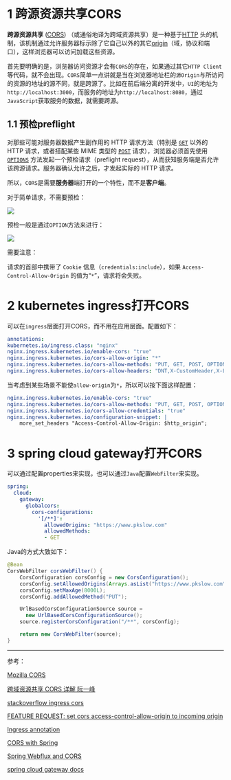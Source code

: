 # 1 跨源资源共享CORS

**跨源资源共享** ([CORS](https://developer.mozilla.org/en-US/docs/Glossary/CORS)) （或通俗地译为跨域资源共享）是一种基于[HTTP](https://developer.mozilla.org/en-US/docs/Glossary/HTTP) 头的机制，该机制通过允许服务器标示除了它自己以外的其它[origin](https://developer.mozilla.org/en-US/docs/Glossary/Origin)（域，协议和端口），这样浏览器可以访问加载这些资源。



首先要明确的是，浏览器访问资源才会有`CORS`的存在，如果通过其它`HTTP Client`等代码，就不会出现。`CORS`简单一点讲就是当在浏览器地址栏的`源Origin`与所访问的资源的地址的源不同，就是跨源了。比如在前后端分离的开发中，`UI`的地址为`http://localhost:3000`，而服务的地址为`http://localhost:8080`，通过`JavaScript`获取服务的数据，就需要跨源。



## 1.1 预检preflight

对那些可能对服务器数据产生副作用的 HTTP 请求方法（特别是 [`GET`](https://developer.mozilla.org/zh-CN/docs/Web/HTTP/Methods/GET) 以外的 HTTP 请求，或者搭配某些 MIME 类型的 [`POST`](https://developer.mozilla.org/zh-CN/docs/Web/HTTP/Methods/POST) 请求），浏览器必须首先使用 [`OPTIONS`](https://developer.mozilla.org/zh-CN/docs/Web/HTTP/Methods/OPTIONS) 方法发起一个预检请求（preflight request），从而获知服务端是否允许该跨源请求。服务器确认允许之后，才发起实际的 HTTP 请求。

所以，`CORS`是需要**服务器**端打开的一个特性，而不是**客户端**。

对于简单请求，不需要预检：

![](https://pkslow.oss-cn-shenzhen.aliyuncs.com/images/2021/02/http-cors.simple-request.png)



预检一般是通过`OPTION`方法来进行：

![](https://pkslow.oss-cn-shenzhen.aliyuncs.com/images/2021/02/http-cors.preflight.png)



需要注意：

请求的首部中携带了 `Cookie` 信息（`credentials:include`），如果 `Access-Control-Allow-Origin` 的值为“`*`”，请求将会失败。



# 2 kubernetes ingress打开CORS

可以在`ingress`层面打开CORS，而不用在应用层面。配置如下：

```yaml
annotations:
kubernetes.io/ingress.class: "nginx"
nginx.ingress.kubernetes.io/enable-cors: "true"
nginx.ingress.kubernetes.io/cors-allow-origin: "*"
nginx.ingress.kubernetes.io/cors-allow-methods: "PUT, GET, POST, OPTIONS, DELETE"
nginx.ingress.kubernetes.io/cors-allow-headers: "DNT,X-CustomHeader,X-LANG,Keep-Alive,User-Agent,X-Requested-With,If-Modified-Since,Cache-Control,Content-Type,X-Api-Key,X-Device-Id,Access-Control-Allow-Origin"
```

当考虑到某些场景不能使`allow-origin`为`*`，所以可以按下面这样配置：

```yaml
nginx.ingress.kubernetes.io/enable-cors: "true"
nginx.ingress.kubernetes.io/cors-allow-methods: "PUT, GET, POST, OPTIONS"
nginx.ingress.kubernetes.io/cors-allow-credentials: "true"
nginx.ingress.kubernetes.io/configuration-snippet: |
	more_set_headers "Access-Control-Allow-Origin: $http_origin";
```



# 3 spring cloud gateway打开CORS

可以通过配置properties来实现，也可以通过`Java`配置`WebFilter`来实现。

```yaml
spring:
  cloud:
    gateway:
      globalcors:
        cors-configurations:
          '[/**]':
            allowedOrigins: "https://www.pkslow.com"
            allowedMethods:
            - GET
```



Java的方式大致如下：

```java
@Bean
CorsWebFilter corsWebFilter() {
    CorsConfiguration corsConfig = new CorsConfiguration();
    corsConfig.setAllowedOrigins(Arrays.asList("https://www.pkslow.com"));
    corsConfig.setMaxAge(8000L);
    corsConfig.addAllowedMethod("PUT");

    UrlBasedCorsConfigurationSource source =
      new UrlBasedCorsConfigurationSource();
    source.registerCorsConfiguration("/**", corsConfig);

    return new CorsWebFilter(source);
}
```



---

参考：

[Mozilla CORS](https://developer.mozilla.org/zh-CN/docs/Web/HTTP/CORS)

[跨域资源共享 CORS 详解 阮一峰](https://www.ruanyifeng.com/blog/2016/04/cors.html)

[stackoverflow ingress cors](https://stackoverflow.com/questions/51744536/cors-rules-nginx-ingress-rules)

[FEATURE REQUEST: set cors access-control-allow-origin to incoming origin](https://github.com/kubernetes/ingress-nginx/issues/2535)

[Ingress annotation](https://kubernetes.github.io/ingress-nginx/user-guide/nginx-configuration/annotations/)

[CORS with Spring](https://www.baeldung.com/spring-cors)

[Spring Webflux and CORS](https://www.baeldung.com/spring-webflux-cors)

[spring cloud gateway docs](https://docs.spring.io/spring-cloud-gateway/docs/current/reference/html/#cors-configuration)

